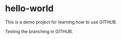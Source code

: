 # hello-world
This is a demo project for learning how to use GITHUB.

Testing the branching in GITHUB.
